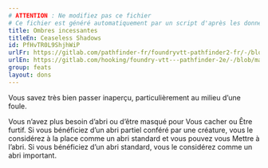 ```yaml
---
# ATTENTION : Ne modifiez pas ce fichier
# Ce fichier est généré automatiquement par un script d'après les données du module Foundry VTT officiel et de sa traduction
title: Ombres incessantes
titleEn: Ceaseless Shadows
id: PfHvTR0L9ShjhWiP
urlFr: https://gitlab.com/pathfinder-fr/foundryvtt-pathfinder2-fr/-/blob/master/data/feats/PfHvTR0L9ShjhWiP.htm
urlEn: https://gitlab.com/hooking/foundry-vtt---pathfinder-2e/-/blob/master/packs/data/feats.db/ceaseless-shadows.json
group: feats
layout: dons
---
```

Vous savez très bien passer inaperçu, particulièrement au milieu d’une foule.

Vous n’avez plus besoin d’abri ou d’être masqué pour Vous cacher ou Être furtif. Si vous bénéficiez d’un abri partiel conféré par une créature, vous le considérez à la place comme un abri standard et vous pouvez vous Mettre à l’abri. Si vous bénéficiez d’un abri standard, vous le considérez comme un abri important.


